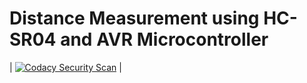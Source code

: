 # Distance Measurement using HC-SR04 and AVR Microcontroller

| [![Codacy Security Scan](https://github.com/yogeshsurve1410/M2_EmbSys/actions/workflows/codacy.yml/badge.svg)](https://github.com/yogeshsurve1410/M2_EmbSys/actions/workflows/codacy.yml) |
